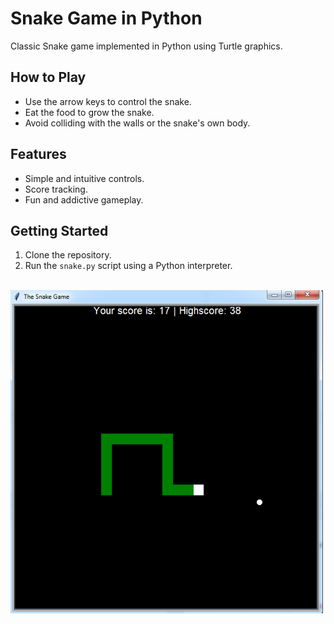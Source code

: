 # Snake Game in Python

Classic Snake game implemented in Python using Turtle graphics.

## How to Play

- Use the arrow keys to control the snake.
- Eat the food to grow the snake.
- Avoid colliding with the walls or the snake's own body.

## Features

- Simple and intuitive controls.
- Score tracking.
- Fun and addictive gameplay.

## Getting Started

1. Clone the repository.
2. Run the `snake.py` script using a Python interpreter.


<br>

<img src="snake.png" width="500">
